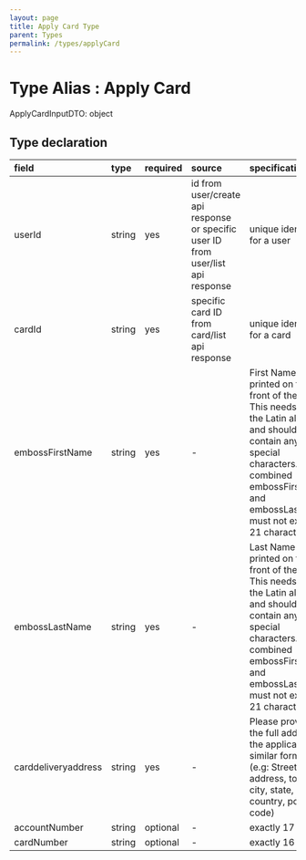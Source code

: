 ```yaml
---
layout: page
title: Apply Card Type
parent: Types
permalink: /types/applyCard
---
```


# Type Alias : Apply Card

ApplyCardInputDTO: object

## Type declaration

| field                | type      | required  | source                                                                           | specifications               |
|:---------------------|:----------|:----------|:---------------------------------------------------------------------------------|:-----------------------------|
| userId               | string    | yes       | id from user/create api response or specific user ID from user/list api response | unique identifier for a user |
| cardId               | string    | yes       | specific card ID from card/list api response                                     | unique identifier for a card |
| embossFirstName      | string    | yes       | -                                                                                | First Name to be printed on the front of the card. This needs to use the Latin alphabet and should not contain any special characters. The combined embossFirstName and embossLastName must not exceed 21 characters.|
| embossLastName       | string    | yes       | -                                                                                | Last Name to be printed on the front of the card. This needs to use the Latin alphabet and should not contain any special characters. The combined embossFirstName and embossLastName must not exceed 21 characters.|
| carddeliveryaddress  | string    | yes       | -                                                                                | Please provide the full address of the applicant in a similar format, (e.g: Street address, town, city, state, country, postal code)                            |
| accountNumber        | string    | optional  | -                                                                                | exactly 17 digits            |
| cardNumber           | string    | optional  | -                                                                                | exactly 16 digits            |
